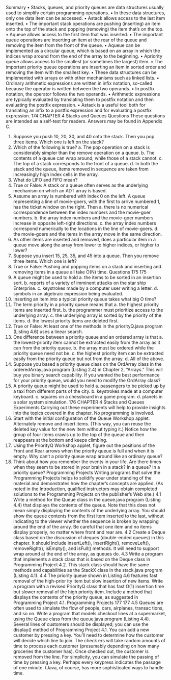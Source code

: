 Summary
• Stacks, queues, and priority queues are data structures usually used to simplify
certain programming operations.
• In these data structures, only one data item can be accessed.
• Astack allows access to the last item inserted.
• The important stack operations are pushing (inserting) an item onto the top of
the stack and popping (removing) the item that’s on the top.
• Aqueue allows access to the first item that was inserted.
• The important queue operations are inserting an item at the rear of the queue
and removing the item from the front of the queue.
• Aqueue can be implemented as a circular queue, which is based on an array in
which the indices wrap around from the end of the array to the beginning.
• Apriority queue allows access to the smallest (or sometimes the largest) item.
• The important priority queue operations are inserting an item in sorted order
and removing the item with the smallest key.
• These data structures can be implemented with arrays or with other
mechanisms such as linked lists.
• Ordinary arithmetic expressions are written in infix notation, so-called because
the operator is written between the two operands.
• In postfix notation, the operator follows the two operands.
• Arithmetic expressions are typically evaluated by translating them to postfix
notation and then evaluating the postfix expression.
• Astack is a useful tool both for translating an infix to a postfix expression and
for evaluating a postfix expression.
174
CHAPTER 4 Stacks and Queues
Questions
These questions are intended as a self-test for readers. Answers may be found in
Appendix C.

1.  Suppose you push 10, 20, 30, and 40 onto the stack. Then you pop three items.
    Which one is left on the stack?
2.  Which of the following is true?
    a. The pop operation on a stack is considerably simpler than the remove
    operation on a queue.
    b. The contents of a queue can wrap around, while those of a stack cannot.
    c. The top of a stack corresponds to the front of a queue.
    d. In both the stack and the queue, items removed in sequence are taken
    from increasingly high index cells in the array.
3.  What do LIFO and FIFO mean?
4.  True or False: A stack or a queue often serves as the underlying mechanism on
    which an ADT array is based.
5.  Assume an array is numbered with index 0 on the left. A queue representing a
    line of movie-goers, with the first to arrive numbered 1, has the ticket window
    on the right. Then
    a. there is no numerical correspondence between the index numbers and
    the movie-goer numbers.
    b. the array index numbers and the movie-goer numbers increase in
    opposite left-right directions.
    c. the array index numbers correspond numerically to the locations in the
    line of movie-goers.
    d. the movie-goers and the items in the array move in the same direction.
6.  As other items are inserted and removed, does a particular item in a queue
    move along the array from lower to higher indices, or higher to lower?
7.  Suppose you insert 15, 25, 35, and 45 into a queue. Then you remove three
    items. Which one is left?
8.  True or False: Pushing and popping items on a stack and inserting and
    removing items in a queue all take O(N) time.
    Questions
    175
    175
9.  A queue might be used to hold
    a. the items to be sorted in an insertion sort.
    b. reports of a variety of imminent attacks on the star ship Enterprise.
    c. keystrokes made by a computer user writing a letter.
    d. symbols in an algebraic expression being evaluated.
10. Inserting an item into a typical priority queue takes what big O time?
11. The term priority in a priority queue means that
    a. the highest priority items are inserted first.
    b. the programmer must prioritize access to the underlying array.
    c. the underlying array is sorted by the priority of the items.
    d. the lowest priority items are deleted first.
12. True or False: At least one of the methods in the priorityQ.java program
    (Listing 4.6) uses a linear search.
13. One difference between a priority queue and an ordered array is that
    a. the lowest-priority item cannot be extracted easily from the array as it
    can from the priority queue.
    b. the array must be ordered while the priority queue need not be.
    c. the highest priority item can be extracted easily from the priority queue
    but not from the array.
    d. All of the above.
14. Suppose you based a priority queue class on the OrdArray class in the
    orderedArray.java program (Listing 2.4) in Chapter 2, “Arrays.” This will buy
    you binary search capability. If you wanted the best performance for your
    priority queue, would you need to modify the OrdArray class?
15. A priority queue might be used to hold
    a. passengers to be picked up by a taxi from different parts of the city.
    b. keystrokes made at a computer keyboard.
    c. squares on a chessboard in a game program.
    d. planets in a solar system simulation.
    176
    CHAPTER 4 Stacks and Queues
    Experiments
    Carrying out these experiments will help to provide insights into the topics covered
    in the chapter. No programming is involved.
16. Start with the initial configuration of the Queue Workshop applet. Alternately
    remove and insert items. (This way, you can reuse the deleted key value for the
    new item without typing it.) Notice how the group of four items crawls up to
    the top of the queue and then reappears at the bottom and keeps climbing.
17. Using the PriorityQ Workshop applet, figure out the positions of the Front and
    Rear arrows when the priority queue is full and when it is empty. Why can’t a
    priority queue wrap around like an ordinary queue?
18. Think about how you remember the events in your life. Are there times when
    they seem to be stored in your brain in a stack? In a queue? In a priority
    queue?
    Programming Projects
    Writing programs that solve the Programming Projects helps to solidify your under
    standing of the material and demonstrates how the chapter’s concepts are applied.
    (As noted in the Introduction, qualified instructors may obtain completed solutions
    to the Programming Projects on the publisher’s Web site.)
    4.1 Write a method for the Queue class in the queue.java program (Listing 4.4) that
    displays the contents of the queue. Note that this does not mean simply
    displaying the contents of the underlying array. You should show the queue
    contents from the first item inserted to the last, without indicating to the
    viewer whether the sequence is broken by wrapping around the end of the
    array. Be careful that one item and no items display properly, no matter where
    front and rear are.
    4.2 Create a Deque class based on the discussion of deques (double-ended queues) in
    this chapter. It should include insertLeft(), insertRight(), removeLeft(),
    removeRight(), isEmpty(), and isFull() methods. It will need to support wrap
    around at the end of the array, as queues do.
    4.3 Write a program that implements a stack class that is based on the Deque class
    in Programming Project 4.2. This stack class should have the same methods
    and capabilities as the StackX class in the stack.java program (Listing 4.1).
    4.4 The priority queue shown in Listing 4.6 features fast removal of the high-prior
    ity item but slow insertion of new items. Write a program with a revised
    PriorityQ class that has fast O(1) insertion time but slower removal of the high
    priority item. Include a method that displays the contents of the priority
    queue, as suggested in Programming Project 4.1.
    Programming Projects
    177
    177
    4.5 Queues are often used to simulate the flow of people, cars, airplanes, transac
    tions, and so on. Write a program that models checkout lines at a supermarket,
    using the Queue class from the queue.java program (Listing 4.4). Several lines of
    customers should be displayed; you can use the display() method of
    Programming Project 4.1. You can add a new customer by pressing a key. You’ll
    need to determine how the customer will decide which line to join. The check
    ers will take random amounts of time to process each customer (presumably
    depending on how many groceries the customer has). Once checked out, the
    customer is removed from the line. For simplicity, you can simulate the passing
    of time by pressing a key. Perhaps every keypress indicates the passage of one
    minute. (Java, of course, has more sophisticated ways to handle time.
